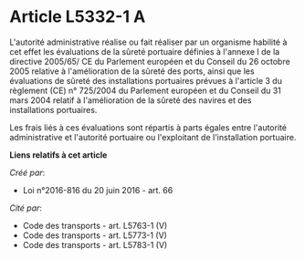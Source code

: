 # Article L5332-1 A

L'autorité administrative réalise ou fait réaliser par un organisme habilité à cet effet les évaluations de la sûreté
portuaire définies à l'annexe I de la directive 2005/65/ CE du Parlement européen et du Conseil du 26 octobre 2005 relative à
l'amélioration de la sûreté des ports, ainsi que les évaluations de sûreté des installations portuaires prévues à l'article 3
du règlement (CE) n° 725/2004 du Parlement européen et du Conseil du 31 mars 2004 relatif à l'amélioration de la sûreté des
navires et des installations portuaires. 

Les frais liés à ces évaluations sont répartis à parts égales entre l'autorité administrative et l'autorité portuaire ou
l'exploitant de l'installation portuaire.

**Liens relatifs à cet article**

_Créé par_:

  - Loi n°2016-816 du 20 juin 2016 - art. 66

_Cité par_:

  - Code des transports - art. L5763-1 (V)
  - Code des transports - art. L5773-1 (V)
  - Code des transports - art. L5783-1 (V)
